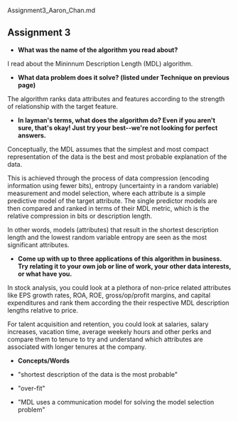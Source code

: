 Assignment3_Aaron_Chan.md

## Assignment 3

* **What was the name of the algorithm you read about?**

I read about the Mininnum Description Length (MDL) algorithm.

* **What data problem does it solve? (listed under Technique on previous page)**

The algorithm ranks data attributes and features according to the strength of relationship with the target feature.

* **In layman's terms, what does the algorithm do? Even if you aren't sure, that's okay! Just try your best--we're not looking for perfect answers.**

Conceptually, the MDL assumes that the simplest and most compact representation of the data is the best and most probable explanation of the data.

This is achieved through the process of data compression (encoding information using fewer bits), entropy (uncertainty in a random variable) measurement and model selection, where each attribute is a simple predictive model of the target attribute. The single predictor models are then compared and ranked in terms of their MDL metric, which is the relative compression in bits or description length.

In other words, models (attributes) that result in the shortest description length and the lowest random variable entropy are seen as the most significant attributes.

* **Come up with up to three applications of this algorithm in business. Try relating it to your own job or line of work, your other data interests, or what have you.**

In stock analysis, you could look at a plethora of non-price related attributes like EPS growth rates, ROA, ROE, gross/op/profit margins, and capital expenditures and rank them according the their respective MDL description lengths relative to price.

For talent acquisition and retention, you could look at salaries, salary increases, vacation time, average weekely hours and other perks and compare them to tenure to try and understand which attributes are associated with longer tenures at the company. 

* **Concepts/Words**

* "shortest description of the data is the most probable"
* "over-fit"
* "MDL uses a communication model for solving the model selection problem"

